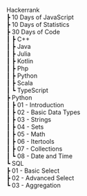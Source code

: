 Hackerrank<br>
┣ 10 Days of JavaScript<br>
┣ 10 Days of Statistics<br>
┣ 30 Days of Code<br>
┃ ┣ C++<br>
┃ ┣ Java<br>
┃ ┣ Julia<br>
┃ ┣ Kotlin<br>
┃ ┣ Php<br>
┃ ┣ Python<br>
┃ ┣ Scala<br>
┃ ┗ TypeScript<br>
┣ Python<br>
┃ ┣ 01 - Introduction<br>
┃ ┣ 02 - Basic Data Types<br>
┃ ┣ 03 - Strings<br>
┃ ┣ 04 - Sets<br>
┃ ┣ 05 - Math<br>
┃ ┣ 06 - Itertools<br>
┃ ┣ 07 - Collections<br>
┃ ┗ 08 - Date and Time<br>
┗ SQL<br>
  ┣ 01 - Basic Select<br>
  ┣ 02 - Advanced Select<br>
  ┗ 03 - Aggregation<br>